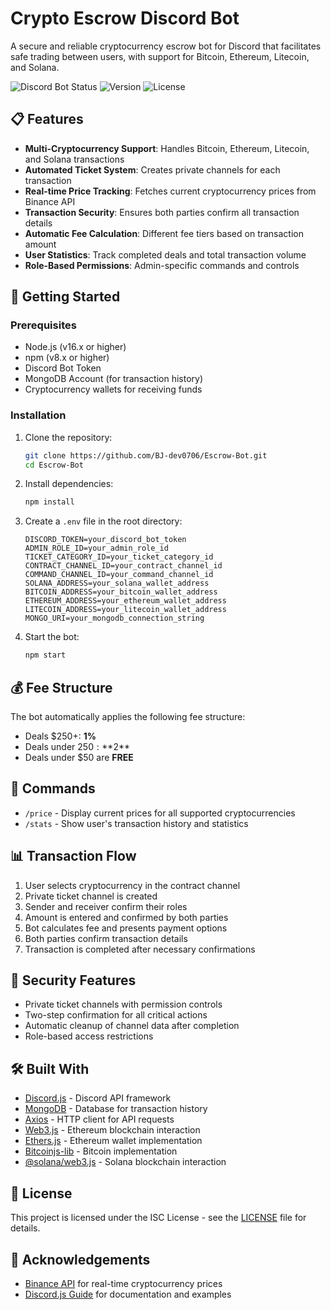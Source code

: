 # Crypto Escrow Discord Bot

A secure and reliable cryptocurrency escrow bot for Discord that facilitates safe trading between users, with support for Bitcoin, Ethereum, Litecoin, and Solana.

![Discord Bot Status](https://img.shields.io/badge/status-active-brightgreen)
![Version](https://img.shields.io/badge/version-1.0.0-blue)
![License](https://img.shields.io/badge/license-ISC-green)

## 📋 Features

- **Multi-Cryptocurrency Support**: Handles Bitcoin, Ethereum, Litecoin, and Solana transactions
- **Automated Ticket System**: Creates private channels for each transaction
- **Real-time Price Tracking**: Fetches current cryptocurrency prices from Binance API
- **Transaction Security**: Ensures both parties confirm all transaction details
- **Automatic Fee Calculation**: Different fee tiers based on transaction amount
- **User Statistics**: Track completed deals and total transaction volume
- **Role-Based Permissions**: Admin-specific commands and controls

## 🚀 Getting Started

### Prerequisites

- Node.js (v16.x or higher)
- npm (v8.x or higher)
- Discord Bot Token
- MongoDB Account (for transaction history)
- Cryptocurrency wallets for receiving funds

### Installation

1. Clone the repository:
   ```bash
   git clone https://github.com/BJ-dev0706/Escrow-Bot.git
   cd Escrow-Bot
   ```

2. Install dependencies:
   ```bash
   npm install
   ```

3. Create a `.env` file in the root directory:
   ```
   DISCORD_TOKEN=your_discord_bot_token
   ADMIN_ROLE_ID=your_admin_role_id
   TICKET_CATEGORY_ID=your_ticket_category_id
   CONTRACT_CHANNEL_ID=your_contract_channel_id
   COMMAND_CHANNEL_ID=your_command_channel_id
   SOLANA_ADDRESS=your_solana_wallet_address
   BITCOIN_ADDRESS=your_bitcoin_wallet_address
   ETHEREUM_ADDRESS=your_ethereum_wallet_address
   LITECOIN_ADDRESS=your_litecoin_wallet_address
   MONGO_URI=your_mongodb_connection_string
   ```

4. Start the bot:
   ```bash
   npm start
   ```

## 💰 Fee Structure

The bot automatically applies the following fee structure:
- Deals $250+: **1%**
- Deals under $250: **$2**
- Deals under $50 are **FREE**

## 🤖 Commands

- `/price` - Display current prices for all supported cryptocurrencies
- `/stats` - Show user's transaction history and statistics

## 📊 Transaction Flow

1. User selects cryptocurrency in the contract channel
2. Private ticket channel is created
3. Sender and receiver confirm their roles
4. Amount is entered and confirmed by both parties
5. Bot calculates fee and presents payment options
6. Both parties confirm transaction details
7. Transaction is completed after necessary confirmations

## 🔐 Security Features

- Private ticket channels with permission controls
- Two-step confirmation for all critical actions
- Automatic cleanup of channel data after completion
- Role-based access restrictions

## 🛠️ Built With

- [Discord.js](https://discord.js.org/) - Discord API framework
- [MongoDB](https://www.mongodb.com/) - Database for transaction history
- [Axios](https://axios-http.com/) - HTTP client for API requests
- [Web3.js](https://web3js.readthedocs.io/) - Ethereum blockchain interaction
- [Ethers.js](https://docs.ethers.org/) - Ethereum wallet implementation
- [Bitcoinjs-lib](https://github.com/bitcoinjs/bitcoinjs-lib) - Bitcoin implementation
- [@solana/web3.js](https://solana-labs.github.io/solana-web3.js/) - Solana blockchain interaction

## 📄 License

This project is licensed under the ISC License - see the [LICENSE](LICENSE) file for details.

## 🙏 Acknowledgements

- [Binance API](https://binance-docs.github.io/apidocs/) for real-time cryptocurrency prices
- [Discord.js Guide](https://discordjs.guide/) for documentation and examples
